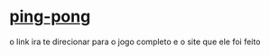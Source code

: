 # <a href='https://editor.p5js.org/jvalderi/sketches/09hySeMfE'>ping-pong</a>
o link ira te direcionar para o jogo completo e o site que ele foi feito
